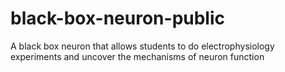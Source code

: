 # black-box-neuron-public
A black box neuron that allows students to do electrophysiology experiments and uncover the mechanisms of neuron function
